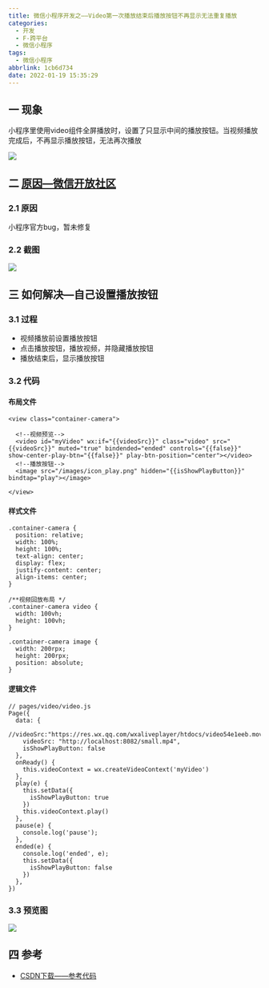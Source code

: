 ```yaml
---
title: 微信小程序开发之——Video第一次播放结束后播放按钮不再显示无法重复播放
categories:
  - 开发
  - F-跨平台
  - 微信小程序
tags:
  - 微信小程序
abbrlink: 1cb6d734
date: 2022-01-19 15:35:29
---
```

## 一 现象

小程序里使用video组件全屏播放时，设置了只显示中间的播放按钮。当视频播放完成后，不再显示播放按钮，无法再次播放

![][1]
<!--more-->
## 二 [原因—微信开放社区][00]

### 2.1 原因

小程序官方bug，暂未修复

### 2.2 截图

![][2]

## 三 如何解决—自己设置播放按钮

### 3.1 过程

* 视频播放前设置播放按钮
* 点击播放按钮，播放视频，并隐藏播放按钮
* 播放结束后，显示播放按钮

### 3.2 代码

#### 布局文件

```
<view class="container-camera">

  <!--视频预览-->
  <video id="myVideo" wx:if="{{videoSrc}}" class="video" src="{{videoSrc}}" muted="true" bindended="ended" controls="{{false}}" show-center-play-btn="{{false}}" play-btn-position="center"></video>
  <!--播放按钮-->
  <image src="/images/icon_play.png" hidden="{{isShowPlayButton}}" bindtap="play"></image>

</view>
```

#### 样式文件

```
.container-camera {
  position: relative;
  width: 100%;
  height: 100%;
  text-align: center;
  display: flex;
  justify-content: center;
  align-items: center;
}

/**视频回放布局 */
.container-camera video {
  width: 100vh;
  height: 100vh;
}

.container-camera image {
  width: 200rpx;
  height: 200rpx;
  position: absolute;
}
```

#### 逻辑文件

```
// pages/video/video.js
Page({
  data: {
    //videoSrc:"https://res.wx.qq.com/wxaliveplayer/htdocs/video54e1eeb.mov",
    videoSrc: "http://localhost:8082/small.mp4",
    isShowPlayButton: false
  },
  onReady() {
    this.videoContext = wx.createVideoContext('myVideo')
  },
  play(e) {
    this.setData({
      isShowPlayButton: true
    })
    this.videoContext.play()
  },
  pause(e) {
    console.log('pause');
  },
  ended(e) {
    console.log('ended', e);
    this.setData({
      isShowPlayButton: false
    })
  },
})
```

### 3.3 预览图
![][3]

## 四 参考
* [CSDN下载——参考代码](https://download.csdn.net/download/Calvin_zhou/76684349)


[00]:https://developers.weixin.qq.com/community/develop/doc/000e8451dbc5e0f2430a27ad551800
[1]:https://cdn.staticaly.com/gh/PGzxc/CDN/master/blog-wechat/wechat-video-play-finish-no-play.gif
[2]:https://cdn.staticaly.com/gh/PGzxc/CDN/master/blog-wechat/wechat-video-commit-answer.png
[3]:https://cdn.staticaly.com/gh/PGzxc/CDN/master/blog-wechat/weichat-video-play-finish-has.gif